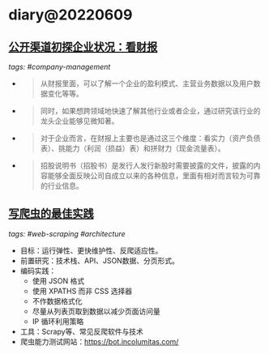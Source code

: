 # diary@20220609

## [公开渠道初探企业状况：看财报](http://www.woshipm.com/pmd/5476949.html)
_tags: #company-management_

- > 从财报里面，可以了解一个企业的盈利模式、主营业务数据以及用户数据变化等等。
- > 同时，如果想跨领域地快速了解其他行业或者企业，通过研究该行业的龙头企业能够见微知著。
- > 对于企业而言，在财报上主要也是通过这三个维度：看实力（资产负债表）、挑能力（利润（损益）表）和拼财力（现金流量表）。
- > 招股说明书（招股书）是发行人发行新股时需要披露的文件，披露的内容能够全面反映公司自成立以来的各种信息，里面有相对而言较为可靠的行业信息。

## [写爬虫的最佳实践](https://github.com/reanalytics-databoutique/webscraping-open-project)
_tags: #web-scraping #architecture_

- 目标：运行弹性、更快维护性、反爬适应性。
- 前置研究：技术栈、API、JSON数据、分页形式。
- 编码实践：
  - 使用 JSON 格式
  - 使用 XPATHS 而非 CSS 选择器
  - 不作数据格式化
  - 尽量从列表页取到数据以减少页面访问量
  - IP 循环利用策略
- 工具：Scrapy等、常见反爬软件与技术
- 爬虫能力测试网站：https://bot.incolumitas.com/

